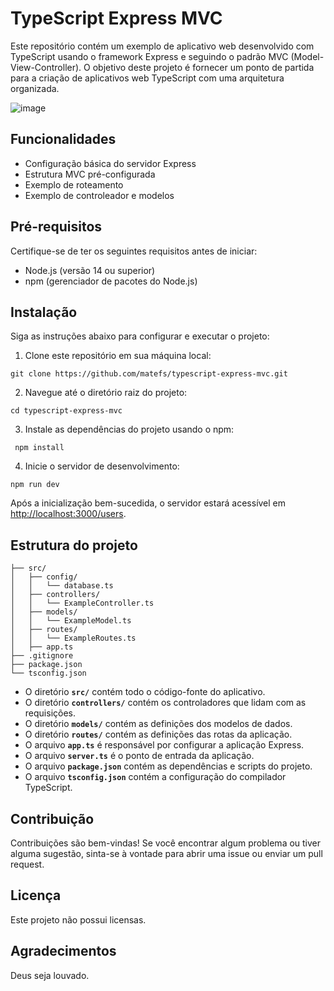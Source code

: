  # **TypeScript Express MVC**

Este repositório contém um exemplo de aplicativo web desenvolvido com TypeScript usando o framework Express e seguindo o padrão MVC (Model-View-Controller). O objetivo deste projeto é fornecer um ponto de partida para a criação de aplicativos web TypeScript com uma arquitetura organizada.

![image](https://github.com/matefs/typescript-express-mvc/assets/30128774/1f45bc54-5c56-4f8d-a5a5-c21fd5407164)

## **Funcionalidades**

- Configuração básica do servidor Express
- Estrutura MVC pré-configurada
- Exemplo de roteamento
- Exemplo de controleador e modelos

## **Pré-requisitos**

Certifique-se de ter os seguintes requisitos antes de iniciar:

- Node.js (versão 14 ou superior)
- npm (gerenciador de pacotes do Node.js)

## **Instalação**

Siga as instruções abaixo para configurar e executar o projeto:

1. Clone este repositório em sua máquina local:

```
git clone https://github.com/matefs/typescript-express-mvc.git
```

2. Navegue até o diretório raiz do projeto:

```
cd typescript-express-mvc
```

3. Instale as dependências do projeto usando o npm:

```
 npm install 
```
 
4. Inicie o servidor de desenvolvimento:

```
npm run dev 
```

Após a inicialização bem-sucedida, o servidor estará acessível em [http://localhost:3000/users](http://localhost:3000/users).

## **Estrutura do projeto**

```
├── src/
│   ├── config/
│   │   └── database.ts
│   ├── controllers/
│   │   └── ExampleController.ts 
│   ├── models/
│   │   └── ExampleModel.ts
│   ├── routes/
│   │   └── ExampleRoutes.ts 
│   ├── app.ts   
├── .gitignore
├── package.json
└── tsconfig.json
```

- O diretório **`src/`** contém todo o código-fonte do aplicativo.
- O diretório **`controllers/`** contém os controladores que lidam com as requisições.
- O diretório **`models/`** contém as definições dos modelos de dados.
- O diretório **`routes/`** contém as definições das rotas da aplicação.
- O arquivo **`app.ts`** é responsável por configurar a aplicação Express.
- O arquivo **`server.ts`** é o ponto de entrada da aplicação.
- O arquivo **`package.json`** contém as dependências e scripts do projeto.
- O arquivo **`tsconfig.json`** contém a configuração do compilador TypeScript.

## **Contribuição**

Contribuições são bem-vindas! Se você encontrar algum problema ou tiver alguma sugestão, sinta-se à vontade para abrir uma issue ou enviar um pull request.

## **Licença**

Este projeto não possui licensas.

## **Agradecimentos**

Deus seja louvado.
